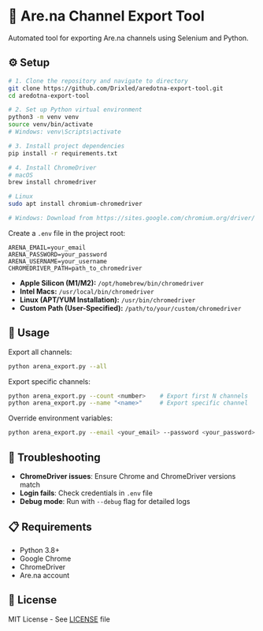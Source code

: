 # 🚀 Are.na Channel Export Tool

Automated tool for exporting Are.na channels using Selenium and Python.

## ⚙️ Setup

```bash
# 1. Clone the repository and navigate to directory
git clone https://github.com/Drixled/aredotna-export-tool.git
cd aredotna-export-tool

# 2. Set up Python virtual environment
python3 -m venv venv
source venv/bin/activate
# Windows: venv\Scripts\activate

# 3. Install project dependencies
pip install -r requirements.txt

# 4. Install ChromeDriver
# macOS
brew install chromedriver

# Linux
sudo apt install chromium-chromedriver

# Windows: Download from https://sites.google.com/chromium.org/driver/
```

Create a `.env` file in the project root:
```plaintext
ARENA_EMAIL=your_email
ARENA_PASSWORD=your_password
ARENA_USERNAME=your_username
CHROMEDRIVER_PATH=path_to_chromedriver
```

<!-- Possible ChromeDriver Paths Based on Architecture -->

- **Apple Silicon (M1/M2):** `/opt/homebrew/bin/chromedriver`
- **Intel Macs:** `/usr/local/bin/chromedriver`
- **Linux (APT/YUM Installation):** `/usr/bin/chromedriver`
- **Custom Path (User-Specified):** `/path/to/your/custom/chromedriver`

## 🎯 Usage

Export all channels:
```bash
python arena_export.py --all
```

Export specific channels:
```bash
python arena_export.py --count <number>    # Export first N channels
python arena_export.py --name "<name>"     # Export specific channel
```

Override environment variables:
```bash
python arena_export.py --email <your_email> --password <your_password>
```

## 🔧 Troubleshooting

- **ChromeDriver issues**: Ensure Chrome and ChromeDriver versions match
- **Login fails**: Check credentials in `.env` file
- **Debug mode**: Run with `--debug` flag for detailed logs

## 📋 Requirements

- Python 3.8+
- Google Chrome
- ChromeDriver
- Are.na account

## 📄 License

MIT License - See [LICENSE](LICENSE) file
